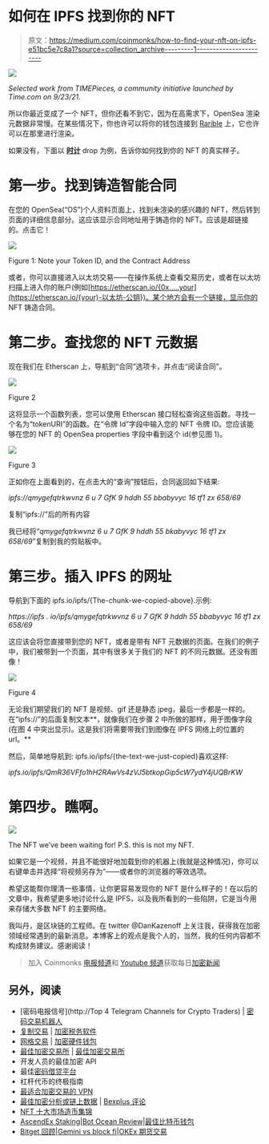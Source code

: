 # 如何在 IPFS 找到你的 NFT

> 原文：<https://medium.com/coinmonks/how-to-find-your-nft-on-ipfs-e51bc5e7c8a1?source=collection_archive---------1----------------------->

![](img/13f6928a7c087a9d222b613a6fc54837.png)

*Selected work from TIMEPieces, a community initiative launched by Time.com on 9/23/21.*

所以你最近变成了一个 NFT，但你还看不到它，因为在高需求下，OpenSea 渲染元数据非常慢。在某些情况下，你也许可以将你的钱包连接到 [Rarible](http://rarible.com) 上，它也许可以在那里进行渲染。

如果没有，下面以 [**时计**](https://time.com/collection/timepieces-nft/) drop 为例，告诉你如何找到你的 NFT 的真实样子。

# 第一步。找到铸造智能合同

在您的 OpenSea(“OS”)个人资料页面上，找到未渲染的感兴趣的 NFT，然后转到页面的详细信息部分。这应该显示合同地址用于铸造你的 NFT。应该是超链接的。点击它！

![](img/256ac3ab7f12bdb3121b91fdc6acb0b1.png)

Figure 1: Note your Token ID, and the Contract Address

或者，你可以直接进入以太坊交易——在操作系统上查看交易历史，或者在以太坊扫描上进入你的账户(例如[https://etherscan.io/{0x…..your](https://etherscan.io/{your)-以太坊-公钥})。某个地方会有一个链接，显示你的 NFT 铸造合同。

# 第二步。查找您的 NFT 元数据

现在我们在 Etherscan 上，导航到“合同”选项卡，并点击“阅读合同”。

![](img/8172e9624622034eda27f3a908436c19.png)

Figure 2

这将显示一个函数列表，您可以使用 Etherscan 接口轻松查询这些函数。寻找一个名为“tokenURI”的函数。在“令牌 Id”字段中输入您的 NFT 令牌 ID。您应该能够在您的 NFT 的 OpenSea properties 字段中看到这个 id(参见图 1)。

![](img/ed0189e7f07acdc128f7e661b411db5e.png)

Figure 3

正如你在上面看到的，在点击大的“查询”按钮后，合同返回如下结果:

*ipfs://qmygefqtrkwvnz 6 u 7 GfK 9 hddh 55 bbabyvyc 16 tf1 zx 658/69*

复制“ipfs://”后的所有内容

我已经将“*qmygefqtrkwvnz 6 u 7 GfK 9 hddh 55 bkabyvyc 16 tf1 zx 658/69*”复制到我的剪贴板中。

# 第三步。插入 IPFS 的网址

导航到下面的 ipfs.io/ipfs/{The-chunk-we-copied-above}.示例:

*https://ipfs . io/ipfs/qmygefqtrkwvnz 6 u 7 GfK 9 hddh 55 bbabyvyc 16 tf1 zx 658/69*

这应该会将您直接带到您的 NFT，或者是带有 NFT 元数据的页面。在我们的例子中，我们被带到一个页面，其中有很多关于我们的 NFT 的不同元数据。还没有图像！

![](img/9d6ed2688a57e1b922080fa9479c98c0.png)

Figure 4

无论我们期望我们的 NFT 是视频、gif 还是静态 jpeg，最后一步都是一样的。在“ipfs://”的后面复制文本**，就像我们在步骤 2 中所做的那样，用于图像字段(在图 4 中突出显示)。这是我们将需要带我们到图像在 IPFS 网络上的位置的 url。**

然后，简单地导航到:
ipfs.io/ipfs/{the-text-we-just-copied}喜欢这样:

*ipfs.io/ipfs/QmR36VFfo1hH2RAwVs4zVJ5btkopGip5cW7ydY4jUQBrKW*

# 第四步。瞧啊。

![](img/4d72cb8a4e70e608e42ed8d9660e89f7.png)

The NFT we’ve been waiting for! P.S. this is not my NFT.

如果它是一个视频，并且不能很好地加载到你的机器上(我就是这种情况)，你可以右键单击并选择“将视频另存为”——或者你的浏览器的等效选项。

希望这能帮你理清一些事情，让你更容易发现你的 NFT 是什么样子的！在以后的文章中，我希望更多地讨论什么是 IPFS，以及我所看到的一些陷阱，它是当今用来存储大多数 NFT 的主要网络。

我叫丹，是区块链的工程师。在 twitter @DanKazenoff 上关注我，获得我在加密领域经常遇到的最新消息。本博客上的观点是我个人的，当然，我的任何内容都不构成财务建议。感谢阅读！

> 加入 Coinmonks [电报频道](https://t.me/coincodecap)和 [Youtube 频道](https://www.youtube.com/c/coinmonks/videos)获取每日[加密新闻](http://coincodecap.com/)

## 另外，阅读

*   [密码电报信号](http://Top 4 Telegram Channels for Crypto Traders) | [密码交易机器人](/coinmonks/crypto-trading-bot-c2ffce8acb2a)
*   [复制交易](/coinmonks/top-10-crypto-copy-trading-platforms-for-beginners-d0c37c7d698c) | [加密税务软件](/coinmonks/crypto-tax-software-ed4b4810e338)
*   [网格交易](https://coincodecap.com/grid-trading) | [加密硬件钱包](/coinmonks/the-best-cryptocurrency-hardware-wallets-of-2020-e28b1c124069)
*   [最佳加密交易所](/coinmonks/crypto-exchange-dd2f9d6f3769) | [最佳加密交易所](/coinmonks/bitcoin-exchange-in-india-7f1fe79715c9)
*   开发人员的最佳加密 API
*   最佳[密码借贷平台](/coinmonks/top-5-crypto-lending-platforms-in-2020-that-you-need-to-know-a1b675cec3fa)
*   杠杆代币的终极指南
*   [最适合加密交易的 VPN](https://coincodecap.com/best-vpns-for-crypto-trading)
*   [最佳加密分析或链上数据](https://coincodecap.com/blockchain-analytics) | [Bexplus 评论](https://coincodecap.com/bexplus-review)
*   [NFT 十大市场造币集锦](https://coincodecap.com/nft-marketplaces)
*   [AscendEx Staking](https://coincodecap.com/ascendex-staking)|[Bot Ocean Review](https://coincodecap.com/bot-ocean-review)|[最佳比特币钱包](https://coincodecap.com/bitcoin-wallets-india)
*   [Bitget 回顾](https://coincodecap.com/bitget-review)|[Gemini vs block fi](https://coincodecap.com/gemini-vs-blockfi)|[OKEx 期货交易](https://coincodecap.com/okex-futures-trading)
